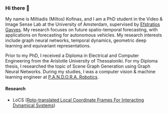 ### Hi there 👋

My name is Miltiadis (Miltos) Kofinas, and I am a PhD student in the Video & Image Sense Lab at the University of Amsterdam, supervised by [Efstratios Gavves](https://egavves.com/). My research focuses on future spatio-temporal forecasting, with applications on forecasting for autonomous vehicles. My research interests include graph neural networks, temporal dynamics, geometric deep learning and equivariant representations.

Prior to my PhD, I received a Diploma in Electrical and Computer Engineering from the Aristotle University of Thessaloniki. For my Diploma thesis, I researched the topic of Scene Graph Generation using Graph Neural Networks. During my studies, I was a computer vision & machine learning engineer at [P.A.N.D.O.R.A. Robotics](https://pandora.ee.auth.gr/pandora-robotics/).

#### Research

- LoCS ([Roto-translated Local Coordinate Frames For Interacting Dynamical Systems](https://arxiv.org/abs/2110.14961))

<!--
**mkofinas/mkofinas** is a ✨ _special_ ✨ repository because its `README.md` (this file) appears on your GitHub profile.

Here are some ideas to get you started:

- 🔭 I’m currently working on ...
- 🌱 I’m currently learning ...
- 👯 I’m looking to collaborate on ...
- 🤔 I’m looking for help with ...
- 💬 Ask me about ...
- 📫 How to reach me: ...
- 😄 Pronouns: ...
- ⚡ Fun fact: ...
-->
